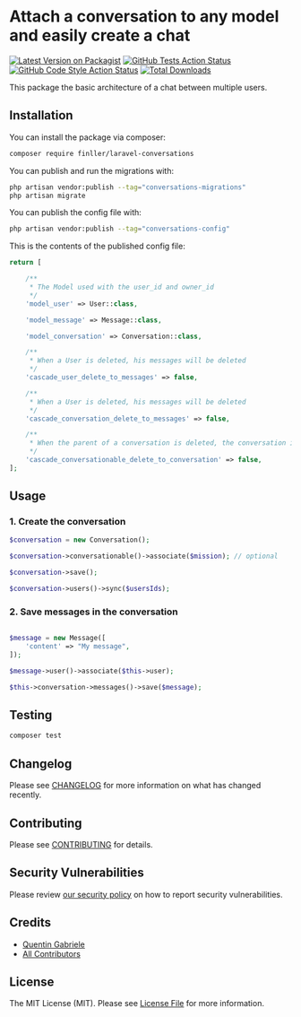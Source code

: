 
# Attach a conversation to any model and easily create a chat 

[![Latest Version on Packagist](https://img.shields.io/packagist/v/finller/laravel-conversations.svg?style=flat-square)](https://packagist.org/packages/finller/laravel-conversations)
[![GitHub Tests Action Status](https://img.shields.io/github/workflow/status/finller/laravel-conversations/run-tests?label=tests)](https://github.com/finller/laravel-conversations/actions?query=workflow%3Arun-tests+branch%3Amain)
[![GitHub Code Style Action Status](https://img.shields.io/github/workflow/status/finller/laravel-conversations/Fix%20PHP%20code%20style%20issues?label=code%20style)](https://github.com/finller/laravel-conversations/actions?query=workflow%3A"Fix+PHP+code+style+issues"+branch%3Amain)
[![Total Downloads](https://img.shields.io/packagist/dt/finller/laravel-conversations.svg?style=flat-square)](https://packagist.org/packages/finller/laravel-conversations)

This package the basic architecture of a chat between multiple users.

## Installation

You can install the package via composer:

```bash
composer require finller/laravel-conversations
```

You can publish and run the migrations with:

```bash
php artisan vendor:publish --tag="conversations-migrations"
php artisan migrate
```

You can publish the config file with:

```bash
php artisan vendor:publish --tag="conversations-config"
```

This is the contents of the published config file:

```php
return [

    /**
     * The Model used with the user_id and owner_id
     */
    'model_user' => User::class,

    'model_message' => Message::class,

    'model_conversation' => Conversation::class,

    /**
     * When a User is deleted, his messages will be deleted
     */
    'cascade_user_delete_to_messages' => false,

    /**
     * When a User is deleted, his messages will be deleted
     */
    'cascade_conversation_delete_to_messages' => false,

    /**
     * When the parent of a conversation is deleted, the conversation is deleted
     */
    'cascade_conversationable_delete_to_conversation' => false,
];
```

## Usage

### 1. Create the conversation
```php
$conversation = new Conversation();

$conversation->conversationable()->associate($mission); // optional

$conversation->save();

$conversation->users()->sync($usersIds);

```

### 2. Save messages in the conversation
```php

$message = new Message([
    'content' => "My message",
]);

$message->user()->associate($this->user);

$this->conversation->messages()->save($message);

```

## Testing

```bash
composer test
```

## Changelog

Please see [CHANGELOG](CHANGELOG.md) for more information on what has changed recently.

## Contributing

Please see [CONTRIBUTING](https://github.com/quentinGab/.github/blob/main/CONTRIBUTING.md) for details.

## Security Vulnerabilities

Please review [our security policy](../../security/policy) on how to report security vulnerabilities.

## Credits

- [Quentin Gabriele](https://github.com/quentinGab)
- [All Contributors](../../contributors)

## License

The MIT License (MIT). Please see [License File](LICENSE.md) for more information.
